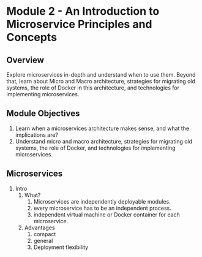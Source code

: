 # Module 2 - An Introduction to Microservice Principles and Concepts

## Overview

Explore microservices in-depth and understand when to use them. Beyond that, learn about Micro and Macro architecture, strategies for migrating old systems, the role of Docker in this architecture, and technologies for implementing microservices.

## Module Objectives

1. Learn when a microservices architecture makes sense, and what the implications are?
2. Understand micro and macro architecture, strategies for migrating old systems, the role of Docker, and technologies for implementing microservices.

## Microservices

1. Intro
   1. What?
      1. Microservices are independently deployable modules.
      2. every microservice has to be an independent process.
      3. independent virtual machine or Docker container for each microservice.
   2. Advantages
      1. compact
      2. general
      3. Deployment flexibility
